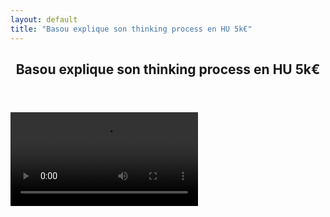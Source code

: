 ```yaml
---
layout: default
title: "Basou explique son thinking process en HU 5k€"
---
```


<article>
    <header>
        <h1>Basou explique son thinking process en HU 5k€</h1>
    </header>
    <div class="content">
        <div class="video-container">
            <video controls="">
                <source src="http://videos.poker-academie.com/videos/Basou_NL5K.mp4" type="video/mp4">
            </video>
        </div>
    </div>
</article>